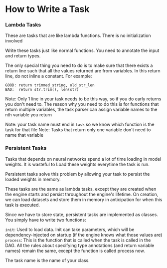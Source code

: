 # How to Write a Task

### Lambda Tasks

These are tasks that are like lambda functions. There is no initialization involved

Write these tasks just like normal functions. You need to annotate the input and return types.

The only special thing you need to do is to make sure that there exists a return line such that all the values returned
are from variables. In this return line, do not inline a constant. For example:

```
GOOD: return trimmed_string, old_str_len
BAD:  return str.trim(), len(str)
```

Note: Only 1 line in your task needs to be this way, so if you do early returns you don't need to. The reason why you
need to do this is for functions that return multiple variables, the task parser can assign variable names to the nth
variable you return

Note: your task name must end in `task` so we know which function is the task for that file Note: Tasks that return only
one variable don't need to name that variable

### Persistent Tasks

Tasks that depends on neural networks spend a lot of time loading in model weights. It is wasteful to Load these weights
everytime the task is run.

Persistent tasks solve this problem by allowing your task to persist the loaded weights in memory.

These tasks are the same as lambda tasks, except they are created when the engine starts and persist throughout the
engine's lifetime. On creation, we can load datasets and store them in memory in anticipation for when this task is
executed.

Since we have to store state, persistent tasks are implemented as classes. You simply have to write two functions:

`init`: Used to load data. Init can take parameters, which will be dependency-injected on startup (if the engine knows
what those values are)
`process`: This is the function that is called when the task is called in the DAG. All the rules about specifying type
annotations (and return variable names) remain the same, except the function is called process now.

The task name is the name of your class. 